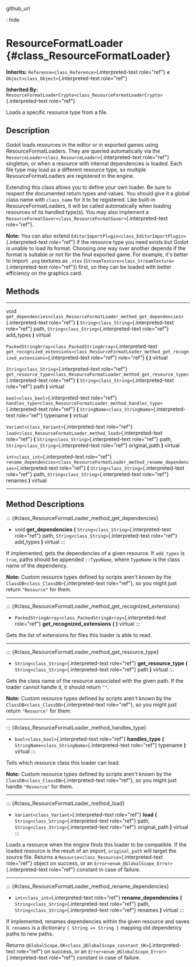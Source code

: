 github\_url

:   hide

ResourceFormatLoader {#class_ResourceFormatLoader}
====================

**Inherits:** `Reference<class_Reference>`{.interpreted-text role="ref"}
**\<** `Object<class_Object>`{.interpreted-text role="ref"}

**Inherited By:**
`ResourceFormatLoaderCrypto<class_ResourceFormatLoaderCrypto>`{.interpreted-text
role="ref"}

Loads a specific resource type from a file.

Description
-----------

Godot loads resources in the editor or in exported games using
ResourceFormatLoaders. They are queried automatically via the
`ResourceLoader<class_ResourceLoader>`{.interpreted-text role="ref"}
singleton, or when a resource with internal dependencies is loaded. Each
file type may load as a different resource type, so multiple
ResourceFormatLoaders are registered in the engine.

Extending this class allows you to define your own loader. Be sure to
respect the documented return types and values. You should give it a
global class name with `class_name` for it to be registered. Like
built-in ResourceFormatLoaders, it will be called automatically when
loading resources of its handled type(s). You may also implement a
`ResourceFormatSaver<class_ResourceFormatSaver>`{.interpreted-text
role="ref"}.

**Note:** You can also extend
`EditorImportPlugin<class_EditorImportPlugin>`{.interpreted-text
role="ref"} if the resource type you need exists but Godot is unable to
load its format. Choosing one way over another depends if the format is
suitable or not for the final exported game. For example, it\'s better
to import `.png` textures as `.stex`
(`StreamTexture<class_StreamTexture>`{.interpreted-text role="ref"})
first, so they can be loaded with better efficiency on the graphics
card.

Methods
-------

  ---------------------------------------------------------------- ------------------------------------------------------------------------------------------------------------
  void                                                             `get_dependencies<class_ResourceFormatLoader_method_get_dependencies>`{.interpreted-text role="ref"} **(**
                                                                   `String<class_String>`{.interpreted-text role="ref"} path, `String<class_String>`{.interpreted-text
                                                                   role="ref"} add\_types **)** virtual

  `PackedStringArray<class_PackedStringArray>`{.interpreted-text   `get_recognized_extensions<class_ResourceFormatLoader_method_get_recognized_extensions>`{.interpreted-text
  role="ref"}                                                      role="ref"} **(** **)** virtual

  `String<class_String>`{.interpreted-text role="ref"}             `get_resource_type<class_ResourceFormatLoader_method_get_resource_type>`{.interpreted-text role="ref"} **(**
                                                                   `String<class_String>`{.interpreted-text role="ref"} path **)** virtual

  `bool<class_bool>`{.interpreted-text role="ref"}                 `handles_type<class_ResourceFormatLoader_method_handles_type>`{.interpreted-text role="ref"} **(**
                                                                   `StringName<class_StringName>`{.interpreted-text role="ref"} typename **)** virtual

  `Variant<class_Variant>`{.interpreted-text role="ref"}           `load<class_ResourceFormatLoader_method_load>`{.interpreted-text role="ref"} **(**
                                                                   `String<class_String>`{.interpreted-text role="ref"} path, `String<class_String>`{.interpreted-text
                                                                   role="ref"} original\_path **)** virtual

  `int<class_int>`{.interpreted-text role="ref"}                   `rename_dependencies<class_ResourceFormatLoader_method_rename_dependencies>`{.interpreted-text role="ref"}
                                                                   **(** `String<class_String>`{.interpreted-text role="ref"} path, `String<class_String>`{.interpreted-text
                                                                   role="ref"} renames **)** virtual
  ---------------------------------------------------------------- ------------------------------------------------------------------------------------------------------------

Method Descriptions
-------------------

::: {#class_ResourceFormatLoader_method_get_dependencies}
-   void **get\_dependencies** **(**
    `String<class_String>`{.interpreted-text role="ref"} path,
    `String<class_String>`{.interpreted-text role="ref"} add\_types
    **)** virtual
:::

If implemented, gets the dependencies of a given resource. If
`add_types` is `true`, paths should be appended `::TypeName`, where
`TypeName` is the class name of the dependency.

**Note:** Custom resource types defined by scripts aren\'t known by the
`ClassDB<class_ClassDB>`{.interpreted-text role="ref"}, so you might
just return `"Resource"` for them.

------------------------------------------------------------------------

::: {#class_ResourceFormatLoader_method_get_recognized_extensions}
-   `PackedStringArray<class_PackedStringArray>`{.interpreted-text
    role="ref"} **get\_recognized\_extensions** **(** **)** virtual
:::

Gets the list of extensions for files this loader is able to read.

------------------------------------------------------------------------

::: {#class_ResourceFormatLoader_method_get_resource_type}
-   `String<class_String>`{.interpreted-text role="ref"}
    **get\_resource\_type** **(**
    `String<class_String>`{.interpreted-text role="ref"} path **)**
    virtual
:::

Gets the class name of the resource associated with the given path. If
the loader cannot handle it, it should return `""`.

**Note:** Custom resource types defined by scripts aren\'t known by the
`ClassDB<class_ClassDB>`{.interpreted-text role="ref"}, so you might
just return `"Resource"` for them.

------------------------------------------------------------------------

::: {#class_ResourceFormatLoader_method_handles_type}
-   `bool<class_bool>`{.interpreted-text role="ref"} **handles\_type**
    **(** `StringName<class_StringName>`{.interpreted-text role="ref"}
    typename **)** virtual
:::

Tells which resource class this loader can load.

**Note:** Custom resource types defined by scripts aren\'t known by the
`ClassDB<class_ClassDB>`{.interpreted-text role="ref"}, so you might
just handle `"Resource"` for them.

------------------------------------------------------------------------

::: {#class_ResourceFormatLoader_method_load}
-   `Variant<class_Variant>`{.interpreted-text role="ref"} **load**
    **(** `String<class_String>`{.interpreted-text role="ref"} path,
    `String<class_String>`{.interpreted-text role="ref"} original\_path
    **)** virtual
:::

Loads a resource when the engine finds this loader to be compatible. If
the loaded resource is the result of an import, `original_path` will
target the source file. Returns a
`Resource<class_Resource>`{.interpreted-text role="ref"} object on
success, or an `Error<enum_@GlobalScope_Error>`{.interpreted-text
role="ref"} constant in case of failure.

------------------------------------------------------------------------

::: {#class_ResourceFormatLoader_method_rename_dependencies}
-   `int<class_int>`{.interpreted-text role="ref"}
    **rename\_dependencies** **(**
    `String<class_String>`{.interpreted-text role="ref"} path,
    `String<class_String>`{.interpreted-text role="ref"} renames **)**
    virtual
:::

If implemented, renames dependencies within the given resource and saves
it. `renames` is a dictionary `{ String => String }` mapping old
dependency paths to new paths.

Returns
`@GlobalScope.OK<class_@GlobalScope_constant_OK>`{.interpreted-text
role="ref"} on success, or an
`Error<enum_@GlobalScope_Error>`{.interpreted-text role="ref"} constant
in case of failure.
